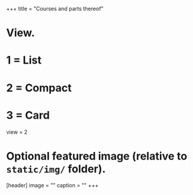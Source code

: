 +++
title = "Courses and parts thereof"

# View.
#   1 = List
#   2 = Compact
#   3 = Card
view = 2

# Optional featured image (relative to `static/img/` folder).
[header]
image = ""
caption = ""
+++
<!--
<TABLE>
<TR><TH>Teaching and Talks</TH></TR>

<TH>Sundry</TH>
<TR> <TD> <A HREF="http://www.vostat.org/">VOStat</A> - advanced statistics for VO<BR> </TD> </TR>

<TR>
<TD>
Optical morphology of radio galaxies<BR>
(PhD thesis, IUCAA) <A HREF=science/thesis/Mahabal_1998_Thesis.pdf>[PDF]</A>
<A HREF=science/thesis/abstract.html>[Abstract]</A><BR>
</TD>
</TR>
<TR>
<TD>
<A HREF=http://www.astro.caltech.edu/>Astronomy Dept.</A> and
<A HREF=http://www.caltech.edu>Caltech</A> websites.
</TD>
</TR>
</TABLE>
-->